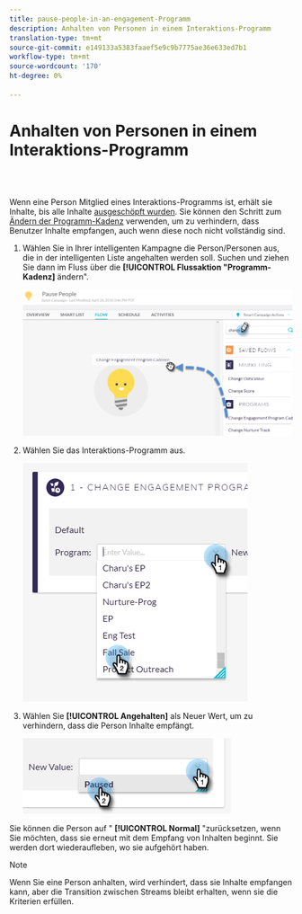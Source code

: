 ```yaml
---
title: pause-people-in-an-engagement-Programm
description: Anhalten von Personen in einem Interaktions-Programm
translation-type: tm+mt
source-git-commit: e149133a5383faaef5e9c9b7775ae36e633ed7b1
workflow-type: tm+mt
source-wordcount: '170'
ht-degree: 0%

---
```



# Anhalten von Personen in einem Interaktions-Programm

<br> 

Wenn eine Person Mitglied eines Interaktions-Programms ist, erhält sie Inhalte, bis alle Inhalte [ausgeschöpft wurden](https://docs.marketo.com/display/DOCS/People+Who+Have+Exhausted+Content). Sie können den Schritt zum [Ändern der Programm-Kadenz](https://docs.marketo.com/display/DOCS/Change+Engagement+Program+Cadence) verwenden, um zu verhindern, dass Benutzer Inhalte empfangen, auch wenn diese noch nicht vollständig sind.

1. Wählen Sie in Ihrer intelligenten Kampagne die Person/Personen aus, die in der intelligenten Liste angehalten werden soll. Suchen und ziehen Sie dann im Fluss über die **[!UICONTROL Flussaktion &quot;Programm-Kadenz]** ändern&quot;.

   ![Bild eins](/help/sky/assets/engagement-programs/pause-people-in-an-engagement-program/pause-people-in-an-engagement-program-1.png)

1. Wählen Sie das Interaktions-Programm aus.

   ![Bild zwei](/help/sky/assets/engagement-programs/pause-people-in-an-engagement-program/pause-people-in-an-engagement-program-2.png)

1. Wählen Sie **[!UICONTROL Angehalten]** als Neuer Wert, um zu verhindern, dass die Person Inhalte empfängt.

   ![Bild drei](/help/sky/assets/engagement-programs/pause-people-in-an-engagement-program/pause-people-in-an-engagement-program-3.png)

Sie können die Person auf &quot; **[!UICONTROL Normal]** &quot;zurücksetzen, wenn Sie möchten, dass sie erneut mit dem Empfang von Inhalten beginnt. Sie werden dort wiederaufleben, wo sie aufgehört haben.

>[!NOTE]
>
>Wenn Sie eine Person anhalten, wird verhindert, dass sie Inhalte empfangen kann, aber die Transition zwischen Streams bleibt erhalten, wenn sie die Kriterien erfüllen.
